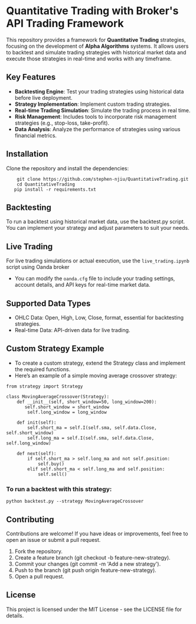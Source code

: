 # Quantitative Trading with Broker's API Trading Framework

This repository provides a framework for **Quantitative Trading** strategies, focusing on the development of **Alpha Algorithms** systems. It allows users to backtest and simulate trading strategies with historical market data and execute those strategies in real-time and works with any timeframe.

## Key Features

- **Backtesting Engine**: Test your trading strategies using historical data before live deployment.
- **Strategy Implementation**: Implement custom trading strategies.
- **Real-time Trading Simulation**: Simulate the trading process in real time.
- **Risk Management**: Includes tools to incorporate risk management strategies (e.g., stop-loss, take-profit).
- **Data Analysis**: Analyze the performance of strategies using various financial metrics.

  

## Installation

Clone the repository and install the dependencies:

        git clone https://github.com/stephen-njiu/QuantitativeTrading.git
        cd QuantitativeTrading
       pip install -r requirements.txt

## Backtesting
To run a backtest using historical market data, use the backtest.py script. You can implement your strategy and adjust parameters to suit your needs.

## Live Trading
For live trading simulations or actual execution, use the `live_trading.ipynb` script using Oanda broker
* You can modify the `oanda.cfg` file to include your trading settings, account details, and API keys for real-time market data.

## Supported Data Types
* OHLC Data: Open, High, Low, Close, format, essential for backtesting strategies.
* Real-time Data: API-driven data for live trading.

## Custom Strategy Example
* To create a custom strategy, extend the Strategy class and implement the required functions.
* Here’s an example of a simple moving average crossover strategy:
 
```    
from strategy import Strategy

class MovingAverageCrossover(Strategy):
    def __init__(self, short_window=50, long_window=200):
       self.short_window = short_window
        self.long_window = long_window
    
    def init(self):
        self.short_ma = self.I(self.sma, self.data.Close, self.short_window)
        self.long_ma = self.I(self.sma, self.data.Close, self.long_window)
    
    def next(self):
        if self.short_ma > self.long_ma and not self.position:
            self.buy()
        elif self.short_ma < self.long_ma and self.position:
            self.sell()
```

### To run a backtest with this strategy:
`python backtest.py --strategy MovingAverageCrossover`


## Contributing
Contributions are welcome! If you have ideas or improvements, feel free to open an issue or submit a pull request.
1. Fork the repository.
2. Create a feature branch (git checkout -b feature-new-strategy).
3. Commit your changes (git commit -m 'Add a new strategy').
4. Push to the branch (git push origin feature-new-strategy).
5. Open a pull request.


## License
This project is licensed under the MIT License - see the LICENSE file for details.
